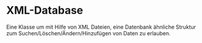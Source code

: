 XML-Database
============

Eine Klasse um mit Hilfe von XML Dateien, eine Datenbank ähnliche Struktur zum Suchen/Löschen/Ändern/Hinzufügen von Daten zu erlauben.
